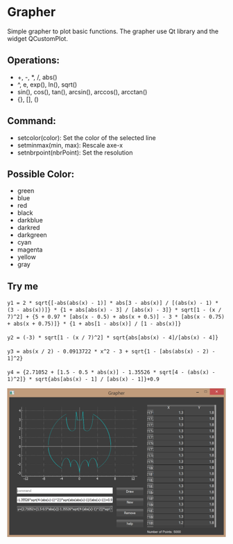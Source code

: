 # Grapher

Simple grapher to plot basic functions. The grapher use Qt library and the widget
QCustomPlot.

## Operations:
*  +, -, \*, /, abs()
*  ^, e, exp(), ln(), sqrt()
*  sin(), cos(), tan(), arcsin(), arccos(), arcctan()
*  {}, [], ()

## Command:
*  setcolor(color): Set the color of the selected line
*  setminmax(min, max): Rescale axe-x
*  setnbrpoint(nbrPoint): Set the resolution

## Possible Color:
* green
* blue
* red
* black
* darkblue
* darkred
* darkgreen
* cyan
* magenta
* yellow
* gray

## Try me
```
y1 = 2 * sqrt{[-abs(abs(x) - 1)] * abs[3 - abs(x)] / [(abs(x) - 1) * (3 - abs(x))]} * {1 + abs[abs(x) - 3] / [abs(x) - 3]} * sqrt[1 - (x / 7)^2] + {5 + 0.97 * [abs(x - 0.5) + abs(x + 0.5)] - 3 * [abs(x - 0.75) + abs(x + 0.75)]} * {1 + abs[1 - abs(x)] / [1 - abs(x)]}

y2 = (-3) * sqrt[1 - (x / 7)^2] * sqrt{abs[abs(x) - 4]/[abs(x) - 4]}

y3 = abs(x / 2) - 0.0913722 * x^2 - 3 + sqrt{1 - [abs(abs(x) - 2) - 1]^2}

y4 = {2.71052 + [1.5 - 0.5 * abs(x)] - 1.35526 * sqrt[4 - (abs(x) - 1)^2]} * sqrt{abs[abs(x) - 1] / [abs(x) - 1]}+0.9
```

<img src="https://github.com/nathanLoretan/Grapher/blob/master/Figures/screenshot.PNG">
